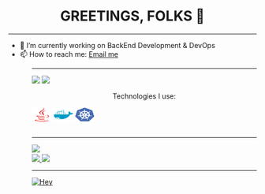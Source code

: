 <div align="center">
  <h1>GREETINGS, FOLKS 👋</h1>
</div>
<hr>
<ul>
  <li> 🔭 I’m currently working on BackEnd Development & DevOps</li>
  <li> 📫 How to reach me: <a href="mailto:renier.velazco94@gmail.com">Email me</a></li>
<ul>
<hr>
<div> 
  <link rel="stylesheet" href="https://cdn.jsdelivr.net/gh/devicons/devicon@v2.15.1/devicon.min.css">
  <a href = "mailto:renier.velazco94@gmail.com"><img src="https://img.shields.io/badge/-Gmail-%23333?style=for-the-badge&logo=gmail&logoColor=white" target="_blank"></a>
  <a href="https://www.linkedin.com/in/velazcorenier/" target="_blank"><img src="https://img.shields.io/badge/-LinkedIn-%230077B5?style=for-the-badge&logo=linkedin&logoColor=white" target="_blank"></a> 
  
</div>
<div>
<p align="center">Technologies I use:</p>
  <img align="center" alt="java" height="30" width="40" src="https://raw.githubusercontent.com/devicons/devicon/master/icons/java/java-plain.svg">
  <img align="center" alt="docker" height="30" width="40" src="https://raw.githubusercontent.com/devicons/devicon/master/icons/docker/docker-plain.svg">
  <img align="center" alt="kubernetes" height="30" width="40" src="https://raw.githubusercontent.com/devicons/devicon/master/icons/kubernetes/kubernetes-plain.svg">
</div>
<br>
<hr>
<div>
  <img src="https://metrics.lecoq.io/velazcorenier?template=classic" /> <br />
  <a href="https://github.com/velazcorenier">
  <img height="180em" src="https://github-readme-stats.vercel.app/api?username=velazcorenier&show_icons=true&theme=tokyonight&include_all_commits=true&count_private=true"/>
  <img height="180em" src="http://github-readme-streak-stats.herokuapp.com/?user=velazcorenier&theme=github-dark-blue&hide_border=true&fire=DD2727"/>
</div>
<hr>

![Hey](https://komarev.com/ghpvc/?username=velazcorenier&color=blue)
